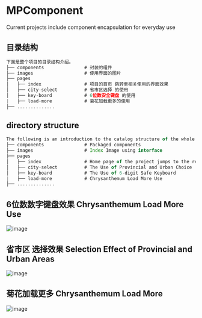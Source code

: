 # MPComponent
Current projects include component encapsulation for everyday use
## 目录结构 
```js
下面是整个项目的目录结构介绍。
├── components               # 封装的组件
├── images                   # 使用界面的图片
├── pages
│   ├── index                # 项目的首页 跳转至相关使用的界面效果
│   ├── city-select          # 省市区选择 的使用
│   ├── key-board            # 6位数安全键盘 的使用
|   ├── load-more            # 菊花加载更多的使用
├── ..............           
```
## directory structure 
```js
The following is an introduction to the catalog structure of the whole project。
├── components               # Packaged components
├── images                   # Index Image using interface
├── pages
│   ├── index                # Home page of the project jumps to the relevant user interface effect
│   ├── city-select          # The Use of Provincial and Urban Choice
│   ├── key-board            # The Use of 6-digit Safe Keyboard
|   ├── load-more            # Chrysanthemum Load More Use
├── ..............           
```
## 6位数数字键盘效果   Chrysanthemum Load More Use 
![image](https://upload-images.jianshu.io/upload_images/7465865-1485ded5d729692a.gif?imageMogr2/auto-orient/strip)
## 省市区 选择效果     Selection Effect of Provincial and Urban Areas
![image](https://upload-images.jianshu.io/upload_images/7465865-6d8febb833f8a1cd.gif?imageMogr2/auto-orient/strip)
## 菊花加载更多        Chrysanthemum Load More
![image](https://upload-images.jianshu.io/upload_images/7465865-30817c206665cdec.gif?imageMogr2/auto-orient/strip)

